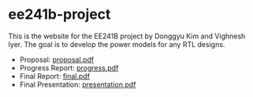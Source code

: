 # ee241b-project
This is the website for the EE241B project by Donggyu Kim and Vighnesh Iyer.
The goal is to develop the power models for any RTL designs.

* Proposal: [proposal.pdf](proposal.pdf)
* Progress Report: [progress.pdf]()
* Final Report: [final.pdf]()
* Final Presentation: [presentation.pdf]()
